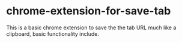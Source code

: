 # chrome-extension-for-save-tab
This is a basic chrome extension to save the the tab URL much like a clipboard, basic functionality include.
